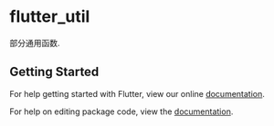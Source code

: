 # flutter_util

部分通用函数.

## Getting Started

For help getting started with Flutter, view our online [documentation](https://flutter.io/).

For help on editing package code, view the [documentation](https://flutter.io/developing-packages/).
